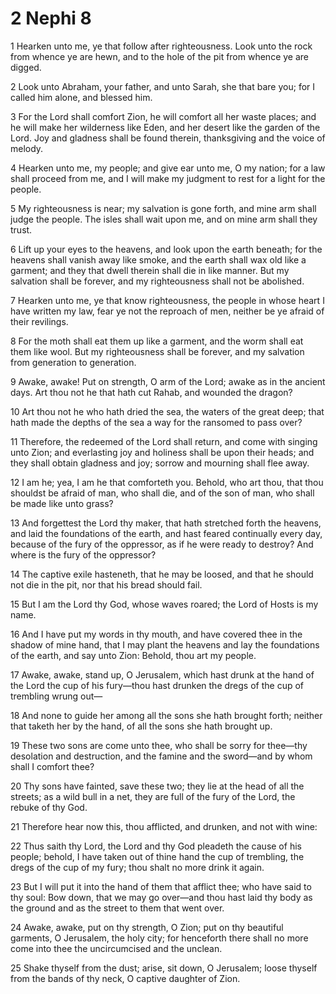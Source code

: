 # 2 Nephi 8

1 Hearken unto me, ye that follow after righteousness. Look unto the rock from whence ye are hewn, and to the hole of the pit from whence ye are digged.

2 Look unto Abraham, your father, and unto Sarah, she that bare you; for I called him alone, and blessed him.

3 For the Lord shall comfort Zion, he will comfort all her waste places; and he will make her wilderness like Eden, and her desert like the garden of the Lord. Joy and gladness shall be found therein, thanksgiving and the voice of melody.

4 Hearken unto me, my people; and give ear unto me, O my nation; for a law shall proceed from me, and I will make my judgment to rest for a light for the people.

5 My righteousness is near; my salvation is gone forth, and mine arm shall judge the people. The isles shall wait upon me, and on mine arm shall they trust.

6 Lift up your eyes to the heavens, and look upon the earth beneath; for the heavens shall vanish away like smoke, and the earth shall wax old like a garment; and they that dwell therein shall die in like manner. But my salvation shall be forever, and my righteousness shall not be abolished.

7 Hearken unto me, ye that know righteousness, the people in whose heart I have written my law, fear ye not the reproach of men, neither be ye afraid of their revilings.

8 For the moth shall eat them up like a garment, and the worm shall eat them like wool. But my righteousness shall be forever, and my salvation from generation to generation.

9 Awake, awake! Put on strength, O arm of the Lord; awake as in the ancient days. Art thou not he that hath cut Rahab, and wounded the dragon?

10 Art thou not he who hath dried the sea, the waters of the great deep; that hath made the depths of the sea a way for the ransomed to pass over?

11 Therefore, the redeemed of the Lord shall return, and come with singing unto Zion; and everlasting joy and holiness shall be upon their heads; and they shall obtain gladness and joy; sorrow and mourning shall flee away.

12 I am he; yea, I am he that comforteth you. Behold, who art thou, that thou shouldst be afraid of man, who shall die, and of the son of man, who shall be made like unto grass?

13 And forgettest the Lord thy maker, that hath stretched forth the heavens, and laid the foundations of the earth, and hast feared continually every day, because of the fury of the oppressor, as if he were ready to destroy? And where is the fury of the oppressor?

14 The captive exile hasteneth, that he may be loosed, and that he should not die in the pit, nor that his bread should fail.

15 But I am the Lord thy God, whose waves roared; the Lord of Hosts is my name.

16 And I have put my words in thy mouth, and have covered thee in the shadow of mine hand, that I may plant the heavens and lay the foundations of the earth, and say unto Zion: Behold, thou art my people.

17 Awake, awake, stand up, O Jerusalem, which hast drunk at the hand of the Lord the cup of his fury—thou hast drunken the dregs of the cup of trembling wrung out—

18 And none to guide her among all the sons she hath brought forth; neither that taketh her by the hand, of all the sons she hath brought up.

19 These two sons are come unto thee, who shall be sorry for thee—thy desolation and destruction, and the famine and the sword—and by whom shall I comfort thee?

20 Thy sons have fainted, save these two; they lie at the head of all the streets; as a wild bull in a net, they are full of the fury of the Lord, the rebuke of thy God.

21 Therefore hear now this, thou afflicted, and drunken, and not with wine:

22 Thus saith thy Lord, the Lord and thy God pleadeth the cause of his people; behold, I have taken out of thine hand the cup of trembling, the dregs of the cup of my fury; thou shalt no more drink it again.

23 But I will put it into the hand of them that afflict thee; who have said to thy soul: Bow down, that we may go over—and thou hast laid thy body as the ground and as the street to them that went over.


24 Awake, awake, put on thy strength, O Zion; put on thy beautiful garments, O Jerusalem, the holy city; for henceforth there shall no more come into thee the uncircumcised and the unclean.

25 Shake thyself from the dust; arise, sit down, O Jerusalem; loose thyself from the bands of thy neck, O captive daughter of Zion.
